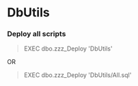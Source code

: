 # DbUtils
 
### Deploy all scripts
>EXEC dbo.zzz_Deploy 'DbUtils' <br />

OR <br />

>EXEC dbo.zzz_Deploy 'DbUtils/All.sql' <br />
